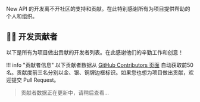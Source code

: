 New API 的开发离不开社区的支持和贡献。在此特别感谢所有为项目提供帮助的个人和组织。

## 👨‍💻 开发贡献者

以下是所有为项目做出贡献的开发者列表。在此感谢他们的辛勤工作和创意！

!!! info "贡献者信息"
    以下贡献者数据从 [GitHub Contributors 页面](https://github.com/Calcium-Ion/new-api/graphs/contributors) 自动获取前50名。贡献度前三名分别以金、银、铜牌边框标识。如果您也想为项目做出贡献，欢迎提交 Pull Request。

> 贡献者数据正在更新中，请稍后查看...
